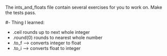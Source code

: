 The ints_and_floats file contain several exercises for you to work on. Make the tests pass.

#- Thing I learned:

- .ceil rounds up to next whole integer
- .round(0) rounds to nearest whole number
- .to_f --> converts integer to float
- .to_i --> converts float to integer
